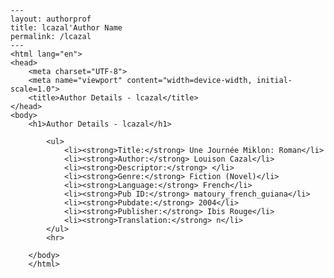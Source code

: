 
    ---
    layout: authorprof
    title: lcazal'Author Name 
    permalink: /lcazal
    ---
    <html lang="en">
    <head>
        <meta charset="UTF-8">
        <meta name="viewport" content="width=device-width, initial-scale=1.0">
        <title>Author Details - lcazal</title>
    </head>
    <body>
        <h1>Author Details - lcazal</h1>
        
            <ul>
                <li><strong>Title:</strong> Une Journée Miklon: Roman</li>
                <li><strong>Author:</strong> Louison Cazal</li>
                <li><strong>Descriptor:</strong> </li>
                <li><strong>Genre:</strong> Fiction (Novel)</li>
                <li><strong>Language:</strong> French</li>
                <li><strong>Pub ID:</strong> matoury_french_guiana</li>
                <li><strong>Pubdate:</strong> 2004</li>
                <li><strong>Publisher:</strong> Ibis Rouge</li>
                <li><strong>Translation:</strong> n</li>
            </ul>
            <hr>
            
        </body>
        </html>
        